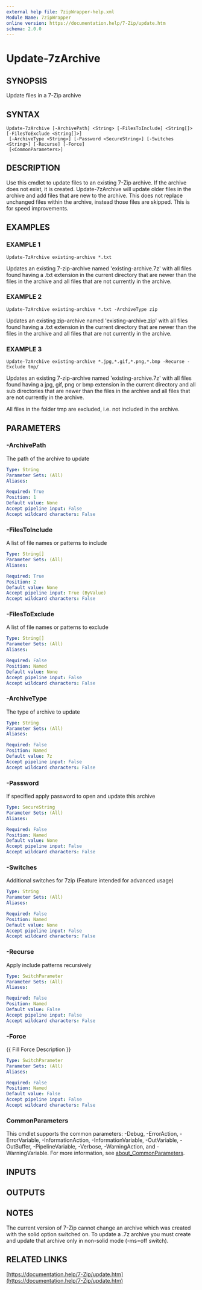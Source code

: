 ```yaml
---
external help file: 7zipWrapper-help.xml
Module Name: 7zipWrapper
online version: https://documentation.help/7-Zip/update.htm
schema: 2.0.0
---
```


# Update-7zArchive

## SYNOPSIS
Update files in a 7-Zip archive

## SYNTAX

```
Update-7zArchive [-ArchivePath] <String> [-FilesToInclude] <String[]> [-FilesToExclude <String[]>]
 [-ArchiveType <String>] [-Password <SecureString>] [-Switches <String>] [-Recurse] [-Force]
 [<CommonParameters>]
```

## DESCRIPTION
Use this cmdlet to update files to an existing 7-Zip archive.
If the archive does not
exist, it is created.
Update-7zArchive will update older files in the archive and add
files that are new to the archive. 
This does not replace unchanged files within the
archive, instead those files are skipped.
This is for speed improvements.

## EXAMPLES

### EXAMPLE 1
```
Update-7zArchive existing-archive *.txt
```

Updates an existing 7-zip-archive named 'existing-archive.7z' with all files found
having a .txt extension in the current directory that are newer than the files in the
archive and all files that are not currently in the archive.

### EXAMPLE 2
```
Update-7zArchive existing-archive *.txt -ArchiveType zip
```

Updates an existing zip-archive named 'existing-archive.zip' with all files found
having a .txt extension in the current directory that are newer than the files in the
archive and all files that are not currently in the archive.

### EXAMPLE 3
```
Update-7zArchive existing-archive *.jpg,*.gif,*.png,*.bmp -Recurse -Exclude tmp/
```

Updates an existing 7-zip-archive named 'existing-archive.7z' with all files found
having a jpg, gif, png or bmp extension in the current directory and all sub
directories that are newer than the files in the archive and all files that are not
currently in the archive.

All files in the folder tmp are excluded, i.e.
not included in the archive.

## PARAMETERS

### -ArchivePath
The path of the archive to update

```yaml
Type: String
Parameter Sets: (All)
Aliases:

Required: True
Position: 1
Default value: None
Accept pipeline input: False
Accept wildcard characters: False
```

### -FilesToInclude
A list of file names or patterns to include

```yaml
Type: String[]
Parameter Sets: (All)
Aliases:

Required: True
Position: 2
Default value: None
Accept pipeline input: True (ByValue)
Accept wildcard characters: False
```

### -FilesToExclude
A list of file names or patterns to exclude

```yaml
Type: String[]
Parameter Sets: (All)
Aliases:

Required: False
Position: Named
Default value: None
Accept pipeline input: False
Accept wildcard characters: False
```

### -ArchiveType
The type of archive to update

```yaml
Type: String
Parameter Sets: (All)
Aliases:

Required: False
Position: Named
Default value: 7z
Accept pipeline input: False
Accept wildcard characters: False
```

### -Password
If specified apply password to open and update this archive

```yaml
Type: SecureString
Parameter Sets: (All)
Aliases:

Required: False
Position: Named
Default value: None
Accept pipeline input: False
Accept wildcard characters: False
```

### -Switches
Additional switches for 7zip (Feature intended for advanced usage)

```yaml
Type: String
Parameter Sets: (All)
Aliases:

Required: False
Position: Named
Default value: None
Accept pipeline input: False
Accept wildcard characters: False
```

### -Recurse
Apply include patterns recursively

```yaml
Type: SwitchParameter
Parameter Sets: (All)
Aliases:

Required: False
Position: Named
Default value: False
Accept pipeline input: False
Accept wildcard characters: False
```

### -Force
{{ Fill Force Description }}

```yaml
Type: SwitchParameter
Parameter Sets: (All)
Aliases:

Required: False
Position: Named
Default value: False
Accept pipeline input: False
Accept wildcard characters: False
```

### CommonParameters
This cmdlet supports the common parameters: -Debug, -ErrorAction, -ErrorVariable, -InformationAction, -InformationVariable, -OutVariable, -OutBuffer, -PipelineVariable, -Verbose, -WarningAction, and -WarningVariable. For more information, see [about_CommonParameters](http://go.microsoft.com/fwlink/?LinkID=113216).

## INPUTS

## OUTPUTS

## NOTES
The current version of 7-Zip cannot change an archive which was created with the solid
option switched on.
To update a .7z archive you must create and update that archive
only in non-solid mode (-ms=off switch).

## RELATED LINKS

[https://documentation.help/7-Zip/update.htm](https://documentation.help/7-Zip/update.htm)

